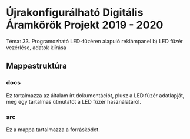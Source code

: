 # Újrakonfigurálható Digitális Áramkörök Projekt 2019 - 2020

Téma: 33. Programozható LED-fűzéren alapuló reklámpanel b) LED füzér vezérlése, adatok kiírása

## Mappastruktúra

### docs

Ez tartalmazza az általam írt dokumentációt, plusz a LED fűzér adatlapját, meg egy tartalmas útmutatót a LED fűzér használatáról.

### src

Ez a mappa tartalmazza a forráskódot. 